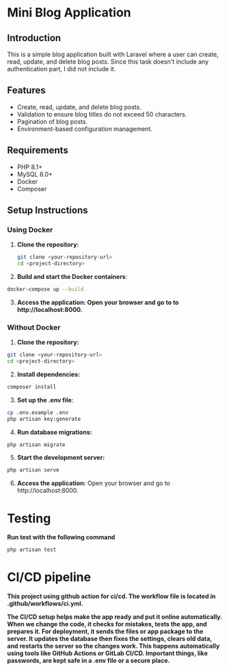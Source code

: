 # Mini Blog Application

## Introduction

This is a simple blog application built with Laravel where a user can create, read, update, and delete blog posts. Since this task doesn't include any authentication part, I  did not include it.

## Features

- Create, read, update, and delete blog posts.
- Validation to ensure blog titles do not exceed 50 characters.
- Pagination of blog posts.
- Environment-based configuration management.

## Requirements

- PHP 8.1+
- MySQL 8.0+
- Docker
- Composer

## Setup Instructions

### Using Docker

1. **Clone the repository:**
   ```bash
   git clone <your-repository-url>
   cd <project-directory>
   ```
2. **Build and start the Docker containers**:

```bash
docker-compose up --build
```

3. **Access the application: Open your browser and go to to http://localhost:8000.**

### Without Docker
1. **Clone the repository:**

```bash
git clone <your-repository-url>
cd <project-directory>
```
2. **Install dependencies:**

```bash
composer install
```
3. **Set up the .env file**:

```bash
cp .env.example .env
php artisan key:generate
```
4. **Run database migrations:**

```bash
php artisan migrate
```

5. **Start the development server:**

```bash
php artisan serve
```
6. **Access the application:** Open your browser and go to http://localhost:8000.

# Testing
**Run test with the following command**
```bash
php artisan test
```


# CI/CD pipeline

**This project using github action for ci/cd. The workflow file is located in .github/workflows/ci.yml.**



**The CI/CD setup helps make the app ready and put it online automatically. When we change the code, it checks for mistakes, tests the app, and prepares it. For deployment, it sends the files or app package to the server. It updates the database then fixes the settings, clears old data, and restarts the server so the changes work. This happens automatically using tools like GitHub Actions or GitLab CI/CD. Important things, like passwords, are kept safe in a .env file or a secure place.**


